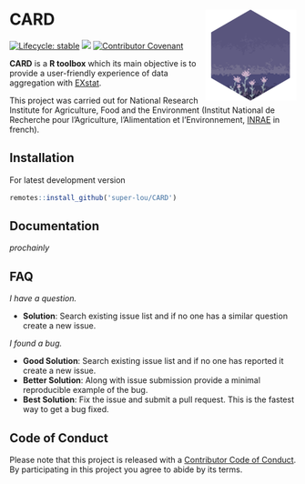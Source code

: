 # CARD [<img src="flower_alt_hex.png" align="right" width=160 height=160 alt=""/>](https://makaho.sk8.inrae.fr/)

<!-- badges: start -->
[![Lifecycle: stable](https://img.shields.io/badge/lifecycle-stable-green)](https://lifecycle.r-lib.org/articles/stages.html)
![](https://img.shields.io/github/last-commit/super-lou/CARD)
[![Contributor Covenant](https://img.shields.io/badge/Contributor%20Covenant-2.1-4baaaa.svg)](code_of_conduct.md) 
<!-- badges: end -->

**CARD** is a **R toolbox** which its main objective is to provide a user-friendly experience of data aggregation with [EXstat](https://github.com/super-lou/EXstat).

This project was carried out for National Research Institute for Agriculture, Food and the Environment (Institut National de Recherche pour l’Agriculture, l’Alimentation et l’Environnement, [INRAE](https://agriculture.gouv.fr/inrae-linstitut-national-de-recherche-pour-lagriculture-lalimentation-et-lenvironnement) in french).


## Installation

For latest development version

``` r
remotes::install_github('super-lou/CARD')
```


## Documentation

*prochainly*

## FAQ

*I have a question.*

-   **Solution**: Search existing issue list and if no one has a similar question create a new issue.

*I found a bug.*

-   **Good Solution**: Search existing issue list and if no one has reported it create a new issue.
-   **Better Solution**: Along with issue submission provide a minimal reproducible example of the bug.
-   **Best Solution**: Fix the issue and submit a pull request. This is the fastest way to get a bug fixed.


## Code of Conduct

Please note that this project is released with a [Contributor Code of Conduct](CODE_OF_CONDUCT.md). By participating in this project you agree to abide by its terms.